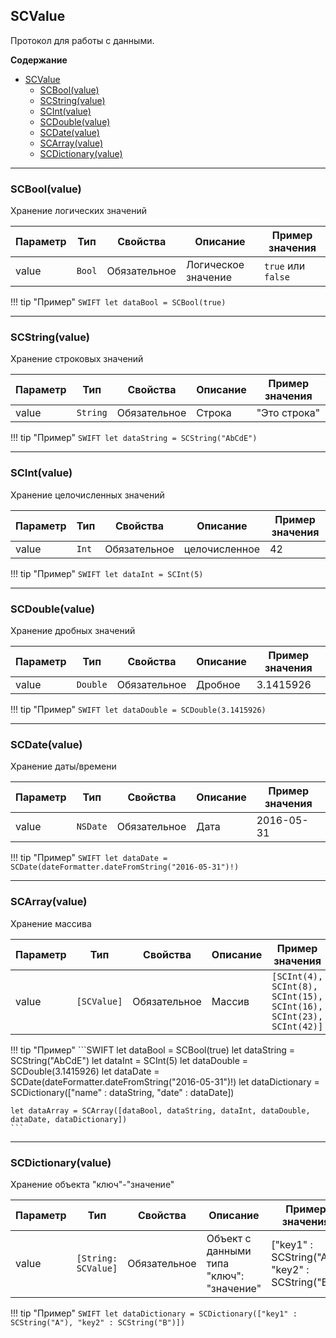 <a name="SCValue"></a>

## SCValue

Протокол для работы с данными.

**Содержание**

* [SCValue](#SCValue)
    * [SCBool(value)](#SCBool)
    * [SCString(value)](#SCString) 
    * [SCInt(value)](#SCInt)
    * [SCDouble(value)](#SCDouble)  
    * [SCDate(value)](#SCDate) 
    * [SCArray(value)](#SCArray) 
    * [SCDictionary(value)](#SCDictionary)

--------------------------------------------------------------------------------------------------------------------------------------------------------------------------------------------
<a name="SCBool"></a> 

### SCBool(value)

Хранение логических значений

| Параметр | Тип | Свойства | Описание | Пример значения |
| --- | --- | --- | --- | --- |
| value | <code>Bool</code> | Обязательное | Логическое значение | `true` или `false` | 

!!! tip "Пример"
	```SWIFT
	let dataBool = SCBool(true)
	```

----------------------------------------------------------------------------------------------

<a name="SCString"></a> 

### SCString(value)

Хранение строковых значений



| Параметр | Тип | Свойства | Описание | Пример значения |
| --- | --- | --- | --- | --- |
| value | <code>String</code> | Обязательное | Cтрока | "Это строка" | 

!!! tip "Пример"
	```SWIFT
	let dataString = SCString("AbCdE")
	```

----------------------------------------------------------------------------------------------

<a name="SCInt"></a> 

### SCInt(value)

Хранение целочисленных значений


| Параметр | Тип | Свойства | Описание | Пример значения |
| --- | --- | --- | --- | --- |
| value | <code>Int</code> | Обязательное | целочисленное | 42 | 

!!! tip "Пример"
	```SWIFT
	let dataInt = SCInt(5)
	```

----------------------------------------------------------------------------------------------

<a name="SCDouble"></a> 

### SCDouble(value)

Хранение дробных значений


| Параметр | Тип | Свойства | Описание | Пример значения |
| --- | --- | --- | --- | --- |
| value | <code>Double</code> | Обязательное | Дробное | 3.1415926 | 

!!! tip "Пример"
	```SWIFT
	let dataDouble = SCDouble(3.1415926)
	```

----------------------------------------------------------------------------------------------

<a name="SCDate"></a> 

### SCDate(value)

Хранение даты/времени


| Параметр | Тип | Свойства | Описание | Пример значения |
| --- | --- | --- | --- | --- |
| value | <code>NSDate</code> | Обязательное | Дата | 2016-05-31 | 

!!! tip "Пример"
	```SWIFT
	let dataDate = SCDate(dateFormatter.dateFromString("2016-05-31")!)
	```



----------------------------------------------------------------------------------------------

<a name="SCArray"></a> 

### SCArray(value)

Хранение массива


| Параметр | Тип | Свойства | Описание | Пример значения |
| --- | --- | --- | --- | --- |
| value | <code>[SCValue]</code> | Обязательное | Массив | <code>[SCInt(4), SCInt(8), SCInt(15), SCInt(16), SCInt(23), SCInt(42)]</code> | 


!!! tip "Пример"
	```SWIFT
	let dataBool = SCBool(true)
	let dataString = SCString("AbCdE")
	let dataInt = SCInt(5)
	let dataDouble = SCDouble(3.1415926)
	let dataDate = SCDate(dateFormatter.dateFromString("2016-05-31")!)
	let dataDictionary = SCDictionary(["name" : dataString, "date" : dataDate])

	let dataArray = SCArray([dataBool, dataString, dataInt, dataDouble, dataDate, dataDictionary])
	```

----------------------------------------------------------------------------------------------

<a name="SCDictionary"></a>

### SCDictionary(value)

Хранение объекта "ключ"-"значение"


| Параметр | Тип | Свойства | Описание | Пример значения |
| --- | --- | --- | --- | --- |
| value | <code>[String: SCValue]</code> | Обязательное | Объект с данными типа "ключ": "значение" | ["key1" : SCString("A"), "key2" : SCString("B")] | 

!!! tip "Пример"
	```SWIFT
	let dataDictionary = SCDictionary(["key1" : SCString("A"), "key2" : SCString("B")])
	```
